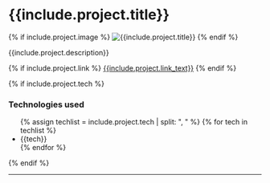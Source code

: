 
# {{include.project.title}}


{% if include.project.image %}
![ {{include.project.title}} ]({{include.project.image}})
{% endif %}

{{include.project.description}}

{% if include.project.link %}
[{{include.project.link_text}}]({{include.project.link}})
{% endif %}


{% if include.project.tech %}

### Technologies used

<ul>
{% assign techlist = include.project.tech | split: ", " %}
{% for tech in techlist %}
  <li>{{tech}}</li>
{% endfor %}
</ul>
{% endif %}


----------
